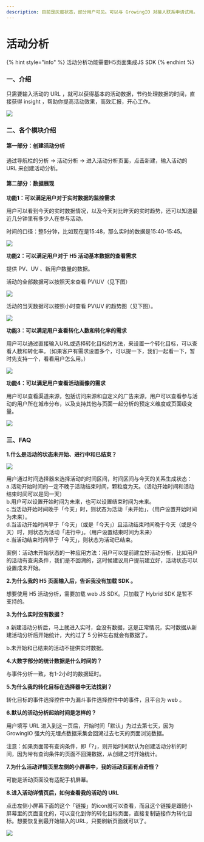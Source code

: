 ```yaml
---
description: 目前是灰度状态，部分用户可见。可以与 GrowingIO 对接人联系申请试用。
---
```


# 活动分析

{% hint style="info" %}
活动分析功能需要H5页面集成JS SDK
{% endhint %}

### **一、介绍**

只需要输入活动的 URL ，就可以获得基本的活动数据，节约处理数据的时间，直接获得 insight ，帮助你提高活动效果，高效汇报，开心工作。

![](../.gitbook/assets/huo-dong-fen-xi-gif.gif)

### **二、各个模块介绍**

#### 第一部分：创建活动分析

通过导航栏的分析 -&gt; 活动分析 -&gt; 进入活动分析页面，点击新建，输入活动的 URL 来创建活动分析。

#### 第二部分：数据展现

**功能1：可以满足用户对于实时数据的监控需求**

用户可以看到今天的实时数据情况，以及今天对比昨天的实时趋势，还可以知道最近几分钟里有多少人在参与活动。

时间的口径：整5分钟，比如现在是15:48，那么实时的数据是15:40-15:45。

![](../.gitbook/assets/image%20%2876%29.png)

**功能2：可以满足用户对于 H5 活动基本数据的查看需求**

提供 PV、UV 、新用户数量的数据。

活动的全部数据可以按照天来查看 PV\UV（见下图）

![](../.gitbook/assets/image-1.png)

活动的当天数据可以按照小时查看 PV\UV 的趋势图（见下图）。

![](../.gitbook/assets/image-2.png)

**功能3：可以满足用户查看转化人数和转化率的需求**

用户可以通过直接输入URL或选择转化目标的方法，来设置一个转化目标，可以查看人数和转化率。（如果客户有需求设置多个，可以提一下，我们一起看一下，暂时先支持一个，看看用户怎么用。）

![](../.gitbook/assets/image-3.png)

**功能4：可以满足用户查看活动画像的需求**

用户可以查看渠道来源，包括访问来源和自定义的广告来源，用户可以查看参与活动的用户所在城市分布，以及支持其他与页面一起分析的预定义维度或页面级变量。

![](../.gitbook/assets/image-4.png)

### 三、FAQ

**1.什么是活动的状态未开始、进行中和已结束？**

![](../.gitbook/assets/+.jpg)

用户通过时间选择器来选择活动的时间区间，时间区间与今天的关系生成状态：  
a.活动开始时间的一定不晚于活动结束时间，颗粒度为天。（活动开始时间和活动结束时间可以是同一天）  
b.用户可以设置开始时间为未来，也可以设置结束时间为未来。  
c.当活动开始时间晚于「今天」时，则状态为活动「未开始」，（用户设置开始时间为未来）。  
d.当活动开始时间早于「今天」（或是「今天」）且活动结束时间晚于今天（或是今天）时，则状态为活动「进行中」。（用户设置结束时间为未来）  
e.当活动结束时间早于「今天」，则状态为活动已结束。

案例：活动未开始状态的一种应用方法：用户可以提前建立好活动分析，比如用户的活动有查询条件，我们是不回溯的，这时候建议用户提前建立好，活动状态可以设置成未开始。

**2.为什么我的 H5 页面输入后，告诉我没有加载 SDK 。**

想要使用 H5 活动分析，需要加载 web JS SDK。只加载了 Hybrid SDK 是暂不支持的。

**3.为什么实时没有数据？**

a.新建活动分析后，马上就进入实时，会没有数据，这是正常情况，实时数据从新建活动分析后开始统计，大约过了 5 分钟左右就会有数据了。

b.未开始和已结束的活动不提供实时数据。

**4.大数字部分的统计数据是什么时间的？**

与事件分析一致，有1-2小时的数据延时。

**5.为什么我的转化目标在选择器中无法找到？**

转化目标的事件选择控件中为漏斗事件选择控件中的事件，且平台为 web 。

**6.默认的活动分析起始时间是怎样的？**

用户填写 URL 进入到这一页后，开始时间「默认」为过去第七天，因为 GrowingIO 强大的无埋点数据采集会回溯过去七天的页面浏览数据。

注意：如果页面带有查询条件，即「?」，则开始时间默认为创建活动分析的时间，因为带有查询条件的页面不回溯数据，从创建之时开始统计。

**7.为什么活动详情页里左侧的小屏幕中，我的活动页面有点奇怪？**

可能是活动页面没有适配手机屏幕。

**8.进入活动详情页后，如何查看我的活动的 URL** 

点击左侧小屏幕下面的这个「链接」的icon就可以查看，而且这个链接是跟随小屏幕里的页面变化的，可以变化到你的转化目标页面，直接复制链接作为转化目标。想要恢复到最开始输入的URL，只要刷新页面就可以了。

![](../.gitbook/assets/image-5.png)

#### 

